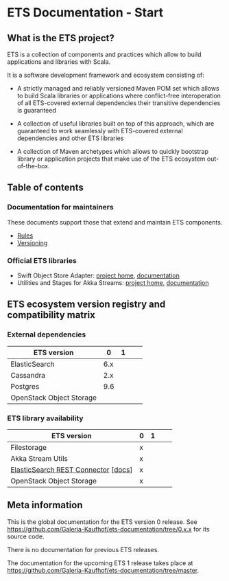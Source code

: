 # ETS Documentation - Start

## What is the ETS project?

ETS is a collection of components and practices which allow to build applications and libraries with Scala.

It is a software development framework and ecosystem consisting of:

- A strictly managed and reliably versioned Maven POM set which allows to build Scala libraries or applications where conflict-free interoperation of all ETS-covered external dependencies their transitive dependencies is guaranteed

- A collection of useful libraries built on top of this approach, which are guaranteed to work seamlessly with ETS-covered external dependencies and other ETS libraries

- A collection of Maven archetypes which allows to quickly bootstrap library or application projects that make use of the ETS ecosystem out-of-the-box.


## Table of contents

### Documentation for maintainers

These documents support those that extend and maintain ETS components.

- [Rules](Maintaining-ETS/rules.md)
- [Versioning](Maintaining-ETS/versioning.md)


### Official ETS libraries
- Swift Object Store Adapter: [project home](https://github.com/Galeria-Kaufhof/ets-filestorage), [documentation](libraries/Filestorage/index.md)
- Utilities and Stages for Akka Streams: [project home](https://github.com/Galeria-Kaufhof/ets-akka-stream-utils), [documentation](libraries/Akka-Stream-Utils/index.md)


## ETS ecosystem version registry and compatibility matrix

### External dependencies

| ETS version                | 0     | 1 |   |   |
|----------------------------|-------|---|---|---|
| ElasticSearch              | 6.x   |   |   |   |
| Cassandra                  | 2.x   |   |   |   |
| Postgres                   | 9.6   |   |   |   |
| OpenStack Object Storage   |       |   |   |   |


### ETS library availability

| ETS version                  | 0 | 1 |   |   |
|------------------------------|---|---|---|---|
| Filestorage                  | x |   |   |   |
| Akka Stream Utils            | x |   |   |   |
| [ElasticSearch REST Connector](https://github.com/Galeria-Kaufhof/ets-elasticsearch-rest-connector) [[docs](libraries/ElasticSearch-REST-Connector/index.md)] | x |   |   |   |
| OpenStack Object Storage     | x |   |   |   |


## Meta information

This is the global documentation for the ETS version 0 release. See https://github.com/Galeria-Kaufhof/ets-documentation/tree/0.x.x for its source code.

There is no documentation for previous ETS releases.

The documentation for the upcoming ETS 1 release takes place at https://github.com/Galeria-Kaufhof/ets-documentation/tree/master.

